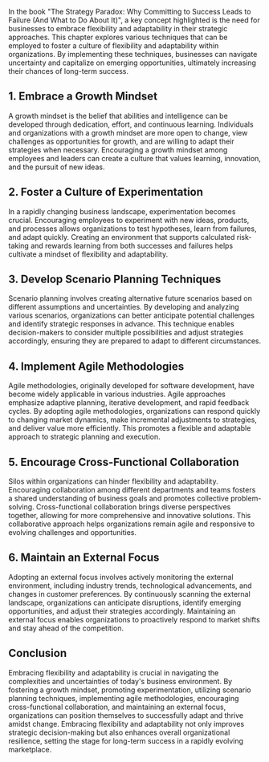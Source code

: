 
In the book "The Strategy Paradox: Why Committing to Success Leads to Failure (And What to Do About It)", a key concept highlighted is the need for businesses to embrace flexibility and adaptability in their strategic approaches. This chapter explores various techniques that can be employed to foster a culture of flexibility and adaptability within organizations. By implementing these techniques, businesses can navigate uncertainty and capitalize on emerging opportunities, ultimately increasing their chances of long-term success.

## 1\. Embrace a Growth Mindset

A growth mindset is the belief that abilities and intelligence can be developed through dedication, effort, and continuous learning. Individuals and organizations with a growth mindset are more open to change, view challenges as opportunities for growth, and are willing to adapt their strategies when necessary. Encouraging a growth mindset among employees and leaders can create a culture that values learning, innovation, and the pursuit of new ideas.

## 2\. Foster a Culture of Experimentation

In a rapidly changing business landscape, experimentation becomes crucial. Encouraging employees to experiment with new ideas, products, and processes allows organizations to test hypotheses, learn from failures, and adapt quickly. Creating an environment that supports calculated risk-taking and rewards learning from both successes and failures helps cultivate a mindset of flexibility and adaptability.

## 3\. Develop Scenario Planning Techniques

Scenario planning involves creating alternative future scenarios based on different assumptions and uncertainties. By developing and analyzing various scenarios, organizations can better anticipate potential challenges and identify strategic responses in advance. This technique enables decision-makers to consider multiple possibilities and adjust strategies accordingly, ensuring they are prepared to adapt to different circumstances.

## 4\. Implement Agile Methodologies

Agile methodologies, originally developed for software development, have become widely applicable in various industries. Agile approaches emphasize adaptive planning, iterative development, and rapid feedback cycles. By adopting agile methodologies, organizations can respond quickly to changing market dynamics, make incremental adjustments to strategies, and deliver value more efficiently. This promotes a flexible and adaptable approach to strategic planning and execution.

## 5\. Encourage Cross-Functional Collaboration

Silos within organizations can hinder flexibility and adaptability. Encouraging collaboration among different departments and teams fosters a shared understanding of business goals and promotes collective problem-solving. Cross-functional collaboration brings diverse perspectives together, allowing for more comprehensive and innovative solutions. This collaborative approach helps organizations remain agile and responsive to evolving challenges and opportunities.

## 6\. Maintain an External Focus

Adopting an external focus involves actively monitoring the external environment, including industry trends, technological advancements, and changes in customer preferences. By continuously scanning the external landscape, organizations can anticipate disruptions, identify emerging opportunities, and adjust their strategies accordingly. Maintaining an external focus enables organizations to proactively respond to market shifts and stay ahead of the competition.

## Conclusion

Embracing flexibility and adaptability is crucial in navigating the complexities and uncertainties of today's business environment. By fostering a growth mindset, promoting experimentation, utilizing scenario planning techniques, implementing agile methodologies, encouraging cross-functional collaboration, and maintaining an external focus, organizations can position themselves to successfully adapt and thrive amidst change. Embracing flexibility and adaptability not only improves strategic decision-making but also enhances overall organizational resilience, setting the stage for long-term success in a rapidly evolving marketplace.
